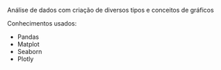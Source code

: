 Análise de dados com criação de diversos tipos e conceitos de gráficos

Conhecimentos usados:
  - Pandas
  - Matplot
  - Seaborn
  - Plotly
